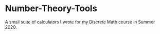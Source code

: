 # Number-Theory-Tools
A small suite of calculators I wrote for my Discrete Math course in Summer 2020. 
